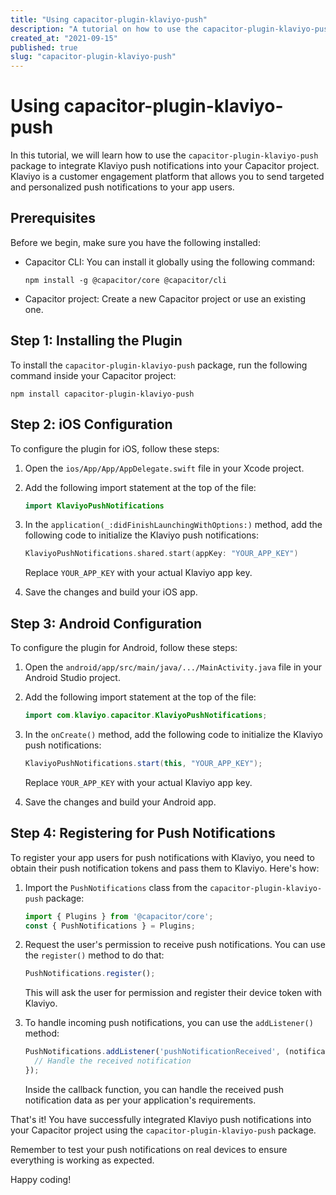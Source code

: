 ```yaml
---
title: "Using capacitor-plugin-klaviyo-push"
description: "A tutorial on how to use the capacitor-plugin-klaviyo-push package to integrate Klaviyo push notifications in your Capacitor project."
created_at: "2021-09-15"
published: true
slug: "capacitor-plugin-klaviyo-push"
---
```


# Using capacitor-plugin-klaviyo-push

In this tutorial, we will learn how to use the `capacitor-plugin-klaviyo-push` package to integrate Klaviyo push notifications into your Capacitor project. Klaviyo is a customer engagement platform that allows you to send targeted and personalized push notifications to your app users.

## Prerequisites

Before we begin, make sure you have the following installed:

- Capacitor CLI: You can install it globally using the following command:

  ```shell
  npm install -g @capacitor/core @capacitor/cli
  ```

- Capacitor project: Create a new Capacitor project or use an existing one.

## Step 1: Installing the Plugin

To install the `capacitor-plugin-klaviyo-push` package, run the following command inside your Capacitor project:

```shell
npm install capacitor-plugin-klaviyo-push
```

## Step 2: iOS Configuration

To configure the plugin for iOS, follow these steps:

1. Open the `ios/App/App/AppDelegate.swift` file in your Xcode project.

2. Add the following import statement at the top of the file:

   ```swift
   import KlaviyoPushNotifications
   ```

3. In the `application(_:didFinishLaunchingWithOptions:)` method, add the following code to initialize the Klaviyo push notifications:

   ```swift
   KlaviyoPushNotifications.shared.start(appKey: "YOUR_APP_KEY")
   ```

   Replace `YOUR_APP_KEY` with your actual Klaviyo app key.

4. Save the changes and build your iOS app.

## Step 3: Android Configuration

To configure the plugin for Android, follow these steps:

1. Open the `android/app/src/main/java/.../MainActivity.java` file in your Android Studio project.

2. Add the following import statement at the top of the file:

   ```java
   import com.klaviyo.capacitor.KlaviyoPushNotifications;
   ```

3. In the `onCreate()` method, add the following code to initialize the Klaviyo push notifications:

   ```java
   KlaviyoPushNotifications.start(this, "YOUR_APP_KEY");
   ```

   Replace `YOUR_APP_KEY` with your actual Klaviyo app key.

4. Save the changes and build your Android app.

## Step 4: Registering for Push Notifications

To register your app users for push notifications with Klaviyo, you need to obtain their push notification tokens and pass them to Klaviyo. Here's how:

1. Import the `PushNotifications` class from the `capacitor-plugin-klaviyo-push` package:

   ```javascript
   import { Plugins } from '@capacitor/core';
   const { PushNotifications } = Plugins;
   ```

2. Request the user's permission to receive push notifications. You can use the `register()` method to do that:

   ```javascript
   PushNotifications.register();
   ```

   This will ask the user for permission and register their device token with Klaviyo.

3. To handle incoming push notifications, you can use the `addListener()` method:

   ```javascript
   PushNotifications.addListener('pushNotificationReceived', (notification) => {
     // Handle the received notification
   });
   ```

   Inside the callback function, you can handle the received push notification data as per your application's requirements.

That's it! You have successfully integrated Klaviyo push notifications into your Capacitor project using the `capacitor-plugin-klaviyo-push` package.

Remember to test your push notifications on real devices to ensure everything is working as expected.

Happy coding!